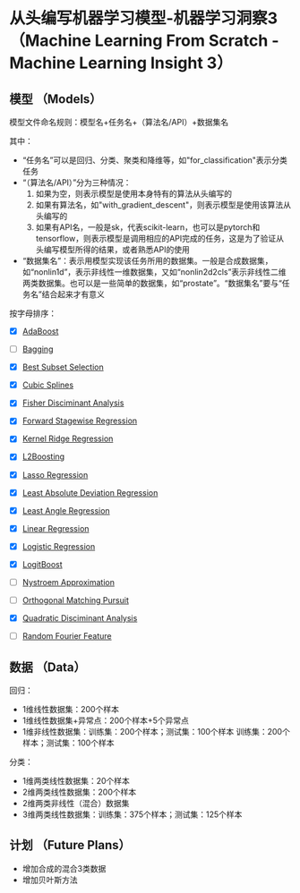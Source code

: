 # 从头编写机器学习模型-机器学习洞察3 （Machine Learning From Scratch - Machine Learning Insight 3）



## 模型 （Models）
模型文件命名规则：模型名+任务名+（算法名/API）+数据集名

其中：
- “任务名”可以是回归、分类、聚类和降维等，如"for_classification"表示分类任务
- “（算法名/API）”分为三种情况：
  1. 如果为空，则表示模型是使用本身特有的算法从头编写的
  2. 如果有算法名，如"with_gradient_descent"，则表示模型是使用该算法从头编写的
  3. 如果有API名，一般是sk，代表scikit-learn，也可以是pytorch和tensorflow，则表示模型是调用相应的API完成的任务，这是为了验证从头编写模型所得的结果，或者熟悉API的使用
- “数据集名”：表示用模型实现该任务所用的数据集。一般是合成数据集，如“nonlin1d”，表示非线性一维数据集，又如“nonlin2d2cls”表示非线性二维两类数据集。也可以是一些简单的数据集，如“prostate”。“数据集名”要与“任务名”结合起来才有意义

按字母排序：
- [x] [AdaBoost](https://github.com/TaiChiTiger/machine-learning-from-scratch---Machine-Learning-Insight-3/tree/main/notebooks/models/adaboost)
- [ ] [Bagging](https://github.com/TaiChiTiger/machine-learning-from-scratch---Machine-Learning-Insight-3/tree/main/notebooks/models/bagging)
- [x] [Best Subset Selection](https://github.com/TaiChiTiger/machine-learning-from-scratch---Machine-Learning-Insight-3/tree/main/notebooks/models/best-subset-selection) 
- [x] [Cubic Splines](https://github.com/TaiChiTiger/machine-learning-from-scratch---Machine-Learning-Insight-3/tree/main/notebooks/models/cubic-splines)
- [x] [Fisher Disciminant Analysis](https://github.com/TaiChiTiger/machine-learning-from-scratch---Machine-Learning-Insight-3/tree/main/notebooks/models/fisher-disciminant-analysis)
- [x] [Forward Stagewise Regression](https://github.com/TaiChiTiger/machine-learning-from-scratch---Machine-Learning-Insight-3/tree/main/notebooks/models/forward-stagewise-regression)
- [x] [Kernel Ridge Regression](https://github.com/TaiChiTiger/machine-learning-from-scratch---Machine-Learning-Insight-3/tree/main/notebooks/models/kernel_ridge_regression)
- [x] [L2Boosting](https://github.com/TaiChiTiger/machine-learning-from-scratch---Machine-Learning-Insight-3/tree/main/notebooks/models/l2boosting)
- [x] [Lasso Regression](https://github.com/TaiChiTiger/machine-learning-from-scratch---Machine-Learning-Insight-3/tree/main/notebooks/models/lasso-regression)
- [x] [Least Absolute Deviation Regression](https://github.com/TaiChiTiger/machine-learning-from-scratch---Machine-Learning-Insight-3/tree/main/notebooks/models/least-absolute-deviation-regression)
- [x] [Least Angle Regression](https://github.com/TaiChiTiger/machine-learning-from-scratch---Machine-Learning-Insight-3/tree/main/notebooks/models/least-angle-regression)
- [x] [Linear Regression](https://github.com/TaiChiTiger/machine-learning-from-scratch---Machine-Learning-Insight-3/tree/main/notebooks/models/linear-regression)
- [x] [Logistic Regression](https://github.com/TaiChiTiger/machine-learning-from-scratch---Machine-Learning-Insight-3/tree/main/notebooks/models/logistic_regression)
- [x] [LogitBoost](https://github.com/TaiChiTiger/machine-learning-from-scratch---Machine-Learning-Insight-3/tree/main/notebooks/models/logitboost)
- [ ] [Nystroem Approximation](https://github.com/TaiChiTiger/machine-learning-from-scratch---Machine-Learning-Insight-3/blob/main/notebooks/models/nystroem-approximation/nystroem_approximation.ipynb)
- [ ] [Orthogonal Matching Pursuit](https://github.com/TaiChiTiger/machine-learning-from-scratch---Machine-Learning-Insight-3/tree/main/notebooks/models/orthogonal_matching_pursuit)
- [x] [Quadratic Disciminant Analysis](https://github.com/TaiChiTiger/machine-learning-from-scratch---Machine-Learning-Insight-3/tree/main/notebooks/models/quadratic-disciminant-analysis)
- [ ] [Random Fourier Feature](https://github.com/TaiChiTiger/machine-learning-from-scratch---Machine-Learning-Insight-3/tree/main/notebooks/models/random-fourier-feature)


## 数据 （Data）
回归：
- 1维线性数据集：200个样本
- 1维线性数据集+异常点：200个样本+5个异常点
- 1维非线性数据集：训练集：200个样本；测试集：100个样本
  训练集：200个样本；测试集：100个样本
  
 分类：
 - 1维两类线性数据集：20个样本
 - 2维两类线性数据集：200个样本
 - 2维两类非线性（混合）数据集
 - 3维两类线性数据集：训练集：375个样本；测试集：125个样本


## 计划 （Future Plans）
- 增加合成的混合3类数据
- 增加贝叶斯方法

